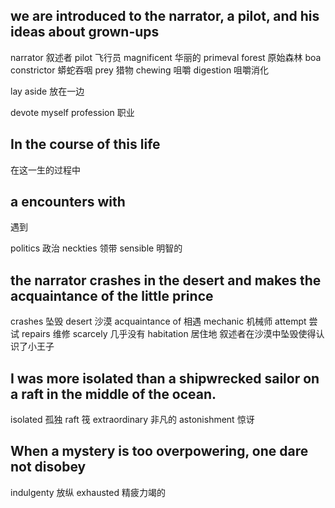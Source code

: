## we are introduced to the narrator, a pilot, and his ideas about grown-ups
narrator 叙述者
pilot   飞行员
magnificent 华丽的
primeval forest 原始森林
boa constrictor 蟒蛇吞咽
prey  猎物
chewing 咀嚼
digestion 咀嚼消化

lay aside  放在一边 

devote myself
profession 职业

## In the course of this life
在这一生的过程中

## a encounters with
遇到

politics 政治
neckties 领带
sensible 明智的


## the narrator crashes in the desert and makes the acquaintance of the little prince
crashes 坠毁
desert 沙漠
acquaintance of 相遇
mechanic 机械师
attempt 尝试
repairs 维修
scarcely 几乎没有
habitation 居住地
叙述者在沙漠中坠毁使得认识了小王子

## I was more isolated than a shipwrecked sailor on a raft in the middle of the ocean.

isolated 孤独
raft 筏
extraordinary 非凡的
astonishment 惊讶

## When a mystery is too overpowering, one dare not disobey

indulgenty 放纵
exhausted 精疲力竭的